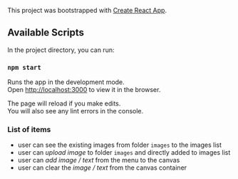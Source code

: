 This project was bootstrapped with [Create React App](https://github.com/facebook/create-react-app).

## Available Scripts

In the project directory, you can run:

### `npm start`

Runs the app in the development mode.<br>
Open [http://localhost:3000](http://localhost:3000) to view it in the browser.

The page will reload if you make edits.<br>
You will also see any lint errors in the console.

### List of items

- user can see the existing images from folder `images` to the images list
- user can *upload image* to folder `images` and directly added to images list
- user can *add image / text* from the menu to the canvas
- user can clear the *image / text* from the canvas container
